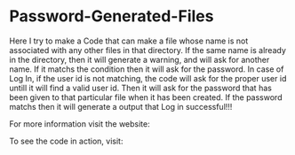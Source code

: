 # Password-Generated-Files
Here I try to make a Code that can make a file whose name is not associated with any other files in that directory. 
If the same name is already in the directory, then it will generate a warning, and will ask for another name.
If it matchs the condition then it will ask for the password.
In case of Log In, if the user id is not matching, the code will ask for the proper user id untill it will find a valid user id.
Then it will ask for the password that has been given to that particular file when it has been created.
If the password matchs then it will generate a output that Log in successful!!!

For more information visit the website:

To see the code in action, visit:
